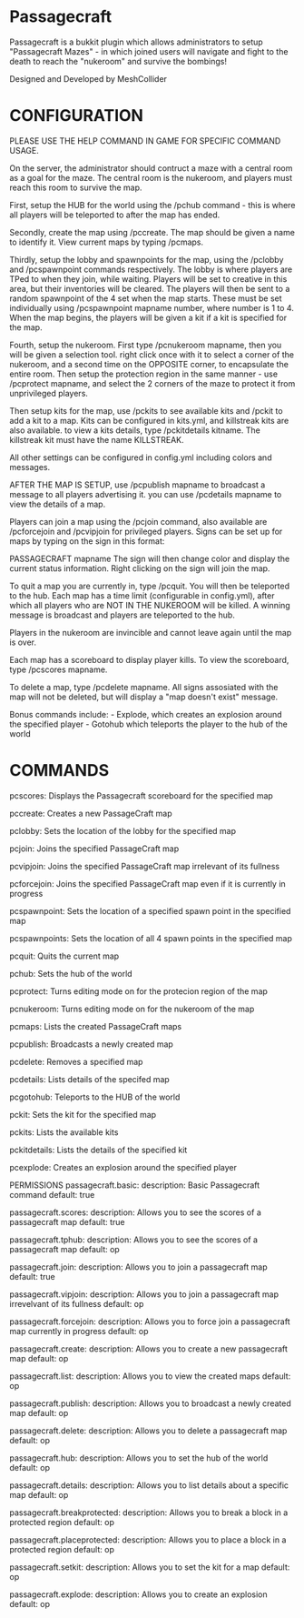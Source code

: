 # Passagecraft
Passagecraft is a bukkit plugin which allows administrators to setup "Passagecraft Mazes" - in which joined users will navigate and fight to the death to reach the "nukeroom" and survive the bombings!

Designed and Developed by MeshCollider

CONFIGURATION
=============
PLEASE USE THE HELP COMMAND IN GAME FOR SPECIFIC COMMAND USAGE.

On the server, the administrator should contruct a maze with a central room as a goal for the maze. The central room is the nukeroom, and players must reach this room to survive the map.

First, setup the HUB for the world using the /pchub command - this is where all players will be teleported to after the map has ended.

Secondly, create the map using /pccreate. The map should be given a name to identify it. View current maps by typing /pcmaps.

Thirdly, setup the lobby and spawnpoints for the map, using the /pclobby and /pcspawnpoint commands respectively. The lobby is where players are TPed to when they join, while waiting. Players will be set to creative in this area, but their inventories will be cleared. The players will then be sent to a random spawnpoint of the 4 set when the map starts. These must be set individually using /pcspawnpoint mapname number, where number is 1 to 4. When the map begins, the players will be given a kit if a kit is specified for the map.

Fourth, setup the nukeroom. First type /pcnukeroom mapname, then you will be given a selection tool. right click once with it to select a corner of the nukeroom, and a second time on the OPPOSITE corner, to encapsulate the entire room. Then setup the protection region in the same manner - use /pcprotect mapname, and select the 2 corners of the maze to protect it from unprivileged players.

Then setup kits for the map, use /pckits to see available kits and /pckit to add a kit to a map. Kits can be configured in kits.yml, and killstreak kits are also available. to view a kits details, type /pckitdetails kitname. The killstreak kit must have the name KILLSTREAK.

All other settings can be configured in config.yml including colors and messages.

AFTER THE MAP IS SETUP, use /pcpublish mapname to broadcast a message to all players advertising it. you can use /pcdetails mapname to view the details of a map.

Players can join a map using the /pcjoin command, also available are /pcforcejoin and /pcvipjoin for privileged players. Signs can be set up for maps by typing on the sign in this format:

PASSAGECRAFT mapname The sign will then change color and display the current status information. Right clicking on the sign will join the map.

To quit a map you are currently in, type /pcquit. You will then be teleported to the hub. Each map has a time limit (configurable in config.yml), after which all players who are NOT IN THE NUKEROOM will be killed. A winning message is broadcast and players are teleported to the hub.

Players in the nukeroom are invincible and cannot leave again until the map is over.

Each map has a scoreboard to display player kills. To view the scoreboard, type /pcscores mapname.

To delete a map, type /pcdelete mapname. All signs assosiated with the map will not be deleted, but will display a "map doesn't exist" message.

Bonus commands include: - Explode, which creates an explosion around the specified player - Gotohub which teleports the player to the hub of the world

COMMANDS
========
pcscores: Displays the Passagecraft scoreboard for the specified map

pccreate: Creates a new PassageCraft map

pclobby: Sets the location of the lobby for the specified map

pcjoin: Joins the specified PassageCraft map

pcvipjoin: Joins the specified PassageCraft map irrelevant of its fullness

pcforcejoin: Joins the specified PassageCraft map even if it is currently in progress

pcspawnpoint: Sets the location of a specified spawn point in the specified map

pcspawnpoints: Sets the location of all 4 spawn points in the specified map

pcquit: Quits the current map

pchub: Sets the hub of the world

pcprotect: Turns editing mode on for the protecion region of the map

pcnukeroom: Turns editing mode on for the nukeroom of the map

pcmaps: Lists the created PassageCraft maps

pcpublish: Broadcasts a newly created map

pcdelete: Removes a specified map

pcdetails: Lists details of the specifed map

pcgotohub: Teleports to the HUB of the world

pckit: Sets the kit for the specified map

pckits: Lists the available kits

pckitdetails: Lists the details of the specified kit

pcexplode: Creates an explosion around the specified player

PERMISSIONS
passagecraft.basic: description: Basic Passagecraft command default: true

passagecraft.scores: description: Allows you to see the scores of a passagecraft map default: true

passagecraft.tphub: description: Allows you to see the scores of a passagecraft map default: op

passagecraft.join: description: Allows you to join a passagecraft map default: true

passagecraft.vipjoin: description: Allows you to join a passagecraft map irrevelvant of its fullness default: op

passagecraft.forcejoin: description: Allows you to force join a passagecraft map currently in progress default: op

passagecraft.create: description: Allows you to create a new passagecraft map default: op

passagecraft.list: description: Allows you to view the created maps default: op

passagecraft.publish: description: Allows you to broadcast a newly created map default: op

passagecraft.delete: description: Allows you to delete a passagecraft map default: op

passagecraft.hub: description: Allows you to set the hub of the world default: op

passagecraft.details: description: Allows you to list details about a specific map default: op

passagecraft.breakprotected: description: Allows you to break a block in a protected region default: op

passagecraft.placeprotected: description: Allows you to place a block in a protected region default: op

passagecraft.setkit: description: Allows you to set the kit for a map default: op

passagecraft.explode: description: Allows you to create an explosion default: op
